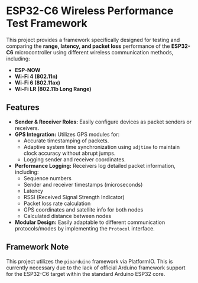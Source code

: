 # ESP32-C6 Wireless Performance Test Framework

This project provides a framework specifically designed for testing and comparing the **range, latency, and packet loss** performance of the **ESP32-C6** microcontroller using different wireless communication methods, including:

*   **ESP-NOW**
*   **Wi-Fi 4 (802.11n)**
*   **Wi-Fi 6 (802.11ax)**
*   **Wi-Fi LR (802.11b Long Range)**

## Features

*   **Sender & Receiver Roles:** Easily configure devices as packet senders or receivers.
*   **GPS Integration:** Utilizes GPS modules for:
    *   Accurate timestamping of packets.
    *   Adaptive system time synchronization using `adjtime` to maintain clock accuracy without abrupt jumps.
    *   Logging sender and receiver coordinates.
*   **Performance Logging:** Receivers log detailed packet information, including:
    *   Sequence numbers
    *   Sender and receiver timestamps (microseconds)
    *   Latency
    *   RSSI (Received Signal Strength Indicator)
    *   Packet loss rate calculation
    *   GPS coordinates and satellite info for both nodes
    *   Calculated distance between nodes
*   **Modular Design:** Easily adaptable to different communication protocols/modes by implementing the `Protocol` interface.

## Framework Note

This project utilizes the `pioarduino` framework via PlatformIO. This is currently necessary due to the lack of official Arduino framework support for the ESP32-C6 target within the standard Arduino ESP32 core.
